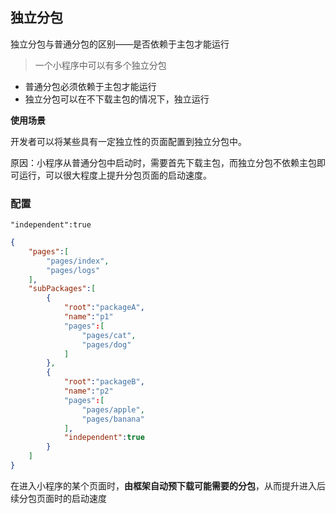 ## 独立分包

独立分包与普通分包的区别——是否依赖于主包才能运行

> 一个小程序中可以有多个独立分包

- 普通分包必须依赖于主包才能运行
- 独立分包可以在不下载主包的情况下，独立运行

**使用场景**


开发者可以将某些具有一定独立性的页面配置到独立分包中。

原因：小程序从普通分包中启动时，需要首先下载主包，而独立分包不依赖主包即可运行，可以很大程度上提升分包页面的启动速度。

### 配置

`"independent":true`

```json
{
	"pages":[
		"pages/index",
		"pages/logs"
	],
	"subPackages":[
		{
			"root":"packageA",
			"name":"p1"
			"pages":[
				"pages/cat",
				"pages/dog"
			]
		},
		{
			"root":"packageB",
			"name":"p2"
			"pages":[
				"pages/apple",
				"pages/banana"
			],
			"independent":true
		}
	]
}
```

在进入小程序的某个页面时，**由框架自动预下载可能需要的分包**，从而提升进入后续分包页面时的启动速度